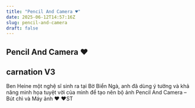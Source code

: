 ```yaml
---
title: "Pencil And Camera ♥"
date: 2025-06-12T14:57:16Z
slug: pencil-and-camera
draft: false
---
```


## Pencil And Camera ♥

## carnation V3

Ben Heine một nghệ sĩ sinh ra tại Bờ Biển Ngà, anh đã dùng ý tưởng và khả năng minh họa tuyệt vời của mình để tạo nên bộ ảnh Pencil And Camera – Bút chì và Máy ảnh ♥
 ♥ST